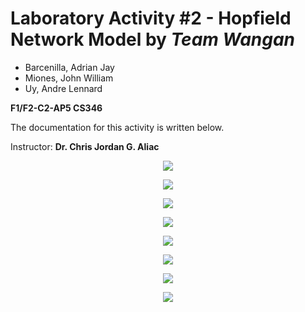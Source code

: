 # Laboratory Activity #2 - Hopfield Network Model by *Team Wangan*

* Barcenilla, Adrian Jay
* Miones, John William
* Uy, Andre Lennard

**F1/F2-C2-AP5 CS346** 

The documentation for this activity is written below.

Instructor: **Dr. Chris Jordan G. Aliac**

<p align="center">
  <img src="https://user-images.githubusercontent.com/111829440/220299965-186956fd-1f8d-4987-a742-39a6904af4a0.png"/>
</p>
<p align="center">
  <img src="https://user-images.githubusercontent.com/111829440/220300262-3796ed1e-fbb0-4ed2-b4be-73a9dad2751a.png"/>
</p>
<p align="center">
  <img src="https://user-images.githubusercontent.com/111829440/220300487-2fc8ed6b-2781-4892-b720-5a3634b252d8.png"/>
</p>
<p align="center">
  <img src="https://user-images.githubusercontent.com/111829440/220300565-b9f52c02-71b1-47a9-8f81-6cff58f3f372.png"/>
</p>
<p align="center">
  <img src="https://user-images.githubusercontent.com/111829440/220300618-32904594-8ac3-419c-80b6-ddc47989ecf8.png"/>
</p>
<p align="center">
  <img src="https://user-images.githubusercontent.com/111829440/220300674-92fdb389-0cf1-4020-a689-ed9ab8aad8fa.png"/>
</p>
<p align="center">
  <img src="https://user-images.githubusercontent.com/111829440/220300890-1bfddd52-0c18-4448-87d7-0e72b5341d4d.png"/>
</p>
<p align="center">
  <img src="https://user-images.githubusercontent.com/111829440/220300949-d43748b6-15b2-4471-833d-17cde5a1eada.png"/>
</p>
